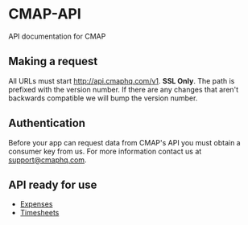 # CMAP-API
API documentation for CMAP

## Making a request
All URLs must start http://api.cmaphq.com/v1. **SSL Only**. The path is prefixed with the version number. If there are any changes that aren't backwards compatible we will bump the version number.

## Authentication
Before your app can request data from CMAP's API you must obtain a consumer key from us. For more information contact us at support@cmaphq.com.

## API ready for use
- [Expenses](https://github.com/jmedialtd/CMAP-API/blob/master/Sections/Expenses.md)
- [Timesheets](https://github.com/jmedialtd/CMAP-API/blob/master/Sections/Timesheets.md)
